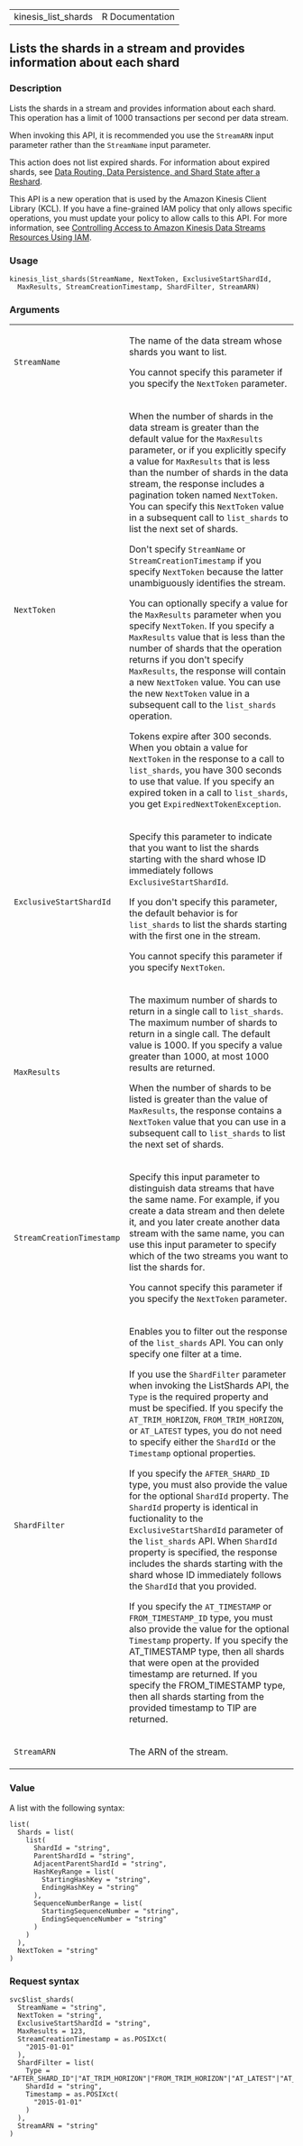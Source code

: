 <table style="width: 100%;">
<tbody>
<tr class="odd">
<td>kinesis_list_shards</td>
<td style="text-align: right;">R Documentation</td>
</tr>
</tbody>
</table>

## Lists the shards in a stream and provides information about each shard

### Description

Lists the shards in a stream and provides information about each shard.
This operation has a limit of 1000 transactions per second per data
stream.

When invoking this API, it is recommended you use the `StreamARN` input
parameter rather than the `StreamName` input parameter.

This action does not list expired shards. For information about expired
shards, see [Data Routing, Data Persistence, and Shard State after a
Reshard](https://docs.aws.amazon.com/streams/latest/dev/kinesis-using-sdk-java-after-resharding.html#kinesis-using-sdk-java-resharding-data-routing).

This API is a new operation that is used by the Amazon Kinesis Client
Library (KCL). If you have a fine-grained IAM policy that only allows
specific operations, you must update your policy to allow calls to this
API. For more information, see [Controlling Access to Amazon Kinesis
Data Streams Resources Using
IAM](https://docs.aws.amazon.com/streams/latest/dev/controlling-access.html).

### Usage

    kinesis_list_shards(StreamName, NextToken, ExclusiveStartShardId,
      MaxResults, StreamCreationTimestamp, ShardFilter, StreamARN)

### Arguments

<table>
<colgroup>
<col style="width: 35%" />
<col style="width: 65%" />
</colgroup>
<tbody>
<tr class="odd">
<td><code id="kinesis_list_shards_:_StreamName">StreamName</code></td>
<td><p>The name of the data stream whose shards you want to list.</p>
<p>You cannot specify this parameter if you specify the
<code>NextToken</code> parameter.</p></td>
</tr>
<tr class="even">
<td><code id="kinesis_list_shards_:_NextToken">NextToken</code></td>
<td><p>When the number of shards in the data stream is greater than the
default value for the <code>MaxResults</code> parameter, or if you
explicitly specify a value for <code>MaxResults</code> that is less than
the number of shards in the data stream, the response includes a
pagination token named <code>NextToken</code>. You can specify this
<code>NextToken</code> value in a subsequent call to
<code>list_shards</code> to list the next set of shards.</p>
<p>Don't specify <code>StreamName</code> or
<code>StreamCreationTimestamp</code> if you specify
<code>NextToken</code> because the latter unambiguously identifies the
stream.</p>
<p>You can optionally specify a value for the <code>MaxResults</code>
parameter when you specify <code>NextToken</code>. If you specify a
<code>MaxResults</code> value that is less than the number of shards
that the operation returns if you don't specify <code>MaxResults</code>,
the response will contain a new <code>NextToken</code> value. You can
use the new <code>NextToken</code> value in a subsequent call to the
<code>list_shards</code> operation.</p>
<p>Tokens expire after 300 seconds. When you obtain a value for
<code>NextToken</code> in the response to a call to
<code>list_shards</code>, you have 300 seconds to use that value. If you
specify an expired token in a call to <code>list_shards</code>, you get
<code>ExpiredNextTokenException</code>.</p></td>
</tr>
<tr class="odd">
<td><code
id="kinesis_list_shards_:_ExclusiveStartShardId">ExclusiveStartShardId</code></td>
<td><p>Specify this parameter to indicate that you want to list the
shards starting with the shard whose ID immediately follows
<code>ExclusiveStartShardId</code>.</p>
<p>If you don't specify this parameter, the default behavior is for
<code>list_shards</code> to list the shards starting with the first one
in the stream.</p>
<p>You cannot specify this parameter if you specify
<code>NextToken</code>.</p></td>
</tr>
<tr class="even">
<td><code id="kinesis_list_shards_:_MaxResults">MaxResults</code></td>
<td><p>The maximum number of shards to return in a single call to
<code>list_shards</code>. The maximum number of shards to return in a
single call. The default value is 1000. If you specify a value greater
than 1000, at most 1000 results are returned.</p>
<p>When the number of shards to be listed is greater than the value of
<code>MaxResults</code>, the response contains a <code>NextToken</code>
value that you can use in a subsequent call to <code>list_shards</code>
to list the next set of shards.</p></td>
</tr>
<tr class="odd">
<td><code
id="kinesis_list_shards_:_StreamCreationTimestamp">StreamCreationTimestamp</code></td>
<td><p>Specify this input parameter to distinguish data streams that
have the same name. For example, if you create a data stream and then
delete it, and you later create another data stream with the same name,
you can use this input parameter to specify which of the two streams you
want to list the shards for.</p>
<p>You cannot specify this parameter if you specify the
<code>NextToken</code> parameter.</p></td>
</tr>
<tr class="even">
<td><code id="kinesis_list_shards_:_ShardFilter">ShardFilter</code></td>
<td><p>Enables you to filter out the response of the
<code>list_shards</code> API. You can only specify one filter at a
time.</p>
<p>If you use the <code>ShardFilter</code> parameter when invoking the
ListShards API, the <code>Type</code> is the required property and must
be specified. If you specify the <code>AT_TRIM_HORIZON</code>,
<code>FROM_TRIM_HORIZON</code>, or <code>AT_LATEST</code> types, you do
not need to specify either the <code>ShardId</code> or the
<code>Timestamp</code> optional properties.</p>
<p>If you specify the <code>AFTER_SHARD_ID</code> type, you must also
provide the value for the optional <code>ShardId</code> property. The
<code>ShardId</code> property is identical in fuctionality to the
<code>ExclusiveStartShardId</code> parameter of the
<code>list_shards</code> API. When <code>ShardId</code> property is
specified, the response includes the shards starting with the shard
whose ID immediately follows the <code>ShardId</code> that you
provided.</p>
<p>If you specify the <code>AT_TIMESTAMP</code> or
<code>FROM_TIMESTAMP_ID</code> type, you must also provide the value for
the optional <code>Timestamp</code> property. If you specify the
AT_TIMESTAMP type, then all shards that were open at the provided
timestamp are returned. If you specify the FROM_TIMESTAMP type, then all
shards starting from the provided timestamp to TIP are
returned.</p></td>
</tr>
<tr class="odd">
<td><code id="kinesis_list_shards_:_StreamARN">StreamARN</code></td>
<td><p>The ARN of the stream.</p></td>
</tr>
</tbody>
</table>

### Value

A list with the following syntax:

    list(
      Shards = list(
        list(
          ShardId = "string",
          ParentShardId = "string",
          AdjacentParentShardId = "string",
          HashKeyRange = list(
            StartingHashKey = "string",
            EndingHashKey = "string"
          ),
          SequenceNumberRange = list(
            StartingSequenceNumber = "string",
            EndingSequenceNumber = "string"
          )
        )
      ),
      NextToken = "string"
    )

### Request syntax

    svc$list_shards(
      StreamName = "string",
      NextToken = "string",
      ExclusiveStartShardId = "string",
      MaxResults = 123,
      StreamCreationTimestamp = as.POSIXct(
        "2015-01-01"
      ),
      ShardFilter = list(
        Type = "AFTER_SHARD_ID"|"AT_TRIM_HORIZON"|"FROM_TRIM_HORIZON"|"AT_LATEST"|"AT_TIMESTAMP"|"FROM_TIMESTAMP",
        ShardId = "string",
        Timestamp = as.POSIXct(
          "2015-01-01"
        )
      ),
      StreamARN = "string"
    )
